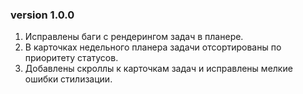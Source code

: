 ### version 1.0.0
1. Исправлены баги с рендерингом задач в планере.
2. В карточках недельного планера задачи отсортированы по приоритету статусов.
3. Добавлены скроллы к карточкам задач и исправлены мелкие ошибки стилизации.